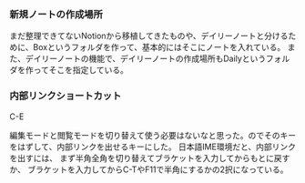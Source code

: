 
### 新規ノートの作成場所
まだ整理できてないNotionから移植してきたものや、デイリーノートと分けるために、Boxというフォルダを作って、基本的にはそこにノートを入れている。
また、デイリーノートの機能で、デイリーノートの作成場所もDailyというフォルダを作ってそこを指定している。


### 内部リンクショートカット
C-E

編集モードと閲覧モードを切り替えて使う必要はないなと思った。のでそのキーをはずして、内部リンクを出せるキーにした。
日本語IME環境だと、内部リンクを出すには、
まず半角全角を切り替えてブラケットを入力してからもとに戻すか、
ブラケットを入力してからC-TやF11で半角にするかの2択になっている。

